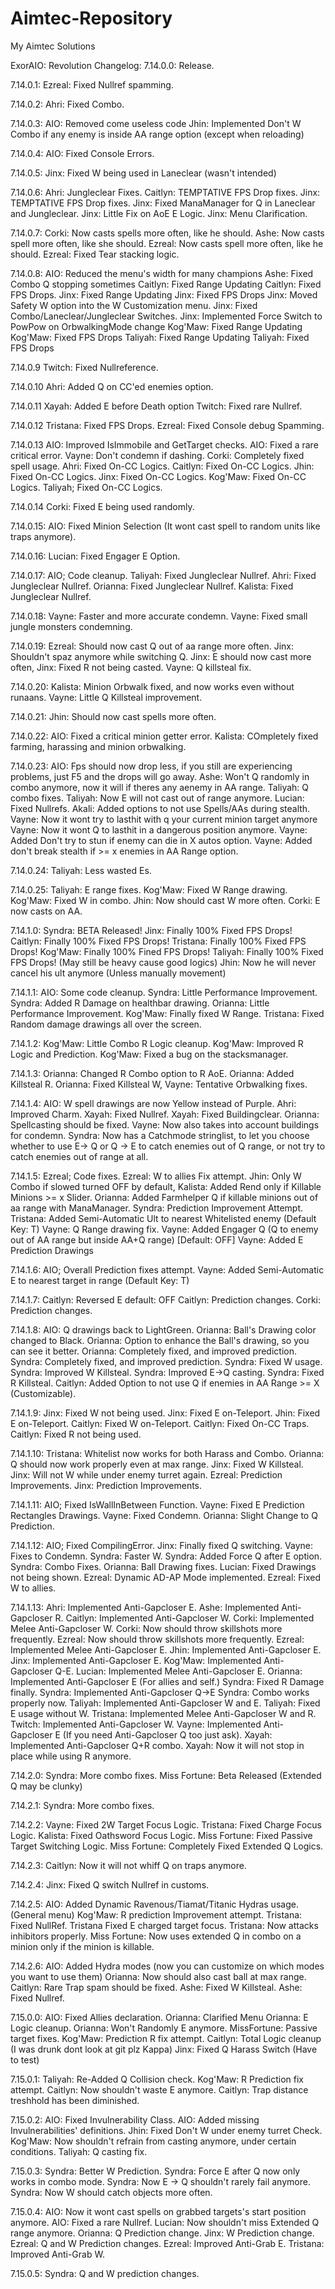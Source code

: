 # Aimtec-Repository
My Aimtec Solutions

ExorAIO: Revolution Changelog:
7.14.0.0:
  Release.

7.14.0.1:
  Ezreal: Fixed Nullref spamming.

7.14.0.2:
  Ahri: Fixed Combo.

7.14.0.3:
  AIO: Removed come useless code
  Jhin: Implemented Don't W Combo if any enemy is inside AA range option (except when reloading)

7.14.0.4:
  AIO: Fixed Console Errors.

7.14.0.5:
  Jinx: Fixed W being used in Laneclear (wasn't intended)

7.14.0.6:
  Ahri: Jungleclear Fixes.
  Caitlyn: TEMPTATIVE FPS Drop fixes.
  Jinx: TEMPTATIVE FPS Drop fixes.
  Jinx: Fixed ManaManager for Q in Laneclear and Jungleclear.
  Jinx: Little Fix on AoE E Logic.
  Jinx: Menu Clarification.

7.14.0.7:
  Corki: Now casts spells more often, like he should.
  Ashe: Now casts spell more often, like she should.
  Ezreal: Now casts spell more often, like he should.
  Ezreal: Fixed Tear stacking logic.

7.14.0.8:
  AIO: Reduced the menu's width for many champions
  Ashe: Fixed Combo Q stopping sometimes
  Caitlyn: Fixed Range Updating
  Caitlyn: Fixed FPS Drops.
  Jinx: Fixed Range Updating
  Jinx: Fixed FPS Drops
  Jinx: Moved Safety W option into the W Customization menu.
  Jinx: Fixed Combo/Laneclear/Jungleclear Switches.
  Jinx: Implemented Force Switch to PowPow on OrbwalkingMode change
  Kog'Maw: Fixed Range Updating
  Kog'Maw: Fixed FPS Drops
  Taliyah: Fixed Range Updating
  Taliyah: Fixed FPS Drops

7.14.0.9
  Twitch: Fixed Nullreference.
  
7.14.0.10
  Ahri: Added Q on CC'ed enemies option.

7.14.0.11
  Xayah: Added E before Death option
  Twitch: Fixed rare Nullref.

7.14.0.12
  Tristana: Fixed FPS Drops.
  Ezreal: Fixed Console debug Spamming.

7.14.0.13
  AIO: Improved IsImmobile and GetTarget checks.
  AIO: Fixed a rare critical error.
  Vayne: Don't condemn if dashing.
  Corki: Completely fixed spell usage.
  Ahri: Fixed On-CC Logics.
  Caitlyn: Fixed On-CC Logics.
  Jhin: Fixed On-CC Logics.
  Jinx: Fixed On-CC Logics.
  Kog'Maw: Fixed On-CC Logics.
  Taliyah; Fixed On-CC Logics.

7.14.0.14
  Corki: Fixed E being used randomly.

7.14.0.15:
  AIO: Fixed Minion Selection (It wont cast spell to random units like traps anymore).
  
7.14.0.16:
  Lucian: Fixed Engager E Option.
  
7.14.0.17:
  AIO; Code cleanup.
  Taliyah: Fixed Jungleclear Nullref.
  Ahri: Fixed Jungleclear Nullref.
  Orianna: Fixed Jungleclear Nullref.
  Kalista: Fixed Jungleclear Nullref.

7.14.0.18:
  Vayne: Faster and more accurate condemn.
  Vayne: Fixed small jungle monsters condemning.

7.14.0.19:
  Ezreal: Should now cast Q out of aa range more often.
  Jinx: Shouldn't spaz anymore while switching Q.
  Jinx: E should now cast more often,
  Jinx: Fixed R not being casted.
  Vayne: Q killsteal fix.

7.14.0.20:
  Kalista: Minion Orbwalk fixed, and now works even without runaans.
  Vayne: Little Q Killsteal improvement.

7.14.0.21:
  Jhin: Should now cast spells more often.

7.14.0.22:
  AIO: Fixed a critical minion getter error.
  Kalista: COmpletely fixed farming, harassing and minion orbwalking.

7.14.0.23:
  AIO: Fps should now drop less, if you still are experiencing problems, just F5 and the drops will go away.
  Ashe: Won't Q randomly in combo anymore, now it will if theres any aenemy in AA range.
  Taliyah: Q combo fixes.
  Taliyah: Now E will not cast out of range anymore.
  Lucian: Fixed Nullrefs.
  Akali: Added options to not use Spells/AAs during stealth.
  Vayne: Now it wont try to lasthit with q your current minion target anymore
  Vayne: Now it wont Q to lasthit in a dangerous position anymore.
  Vayne: Added Don't try to stun if enemy can die in X autos option.
  Vayne: Added don't break stealth if >= x enemies in AA Range option.

7.14.0.24:
  Taliyah: Less wasted Es.
  
7.14.0.25:
  Taliyah: E range fixes.
  Kog'Maw: Fixed W Range drawing.
  Kog'Maw: Fixed W in combo.
  Jhin: Now should cast W more often.
  Corki: E now casts on AA.

7.14.1.0:
  Syndra: BETA Released!
  Jinx: Finally 100% Fixed FPS Drops!
  Caitlyn: Finally 100% Fixed FPS Drops!
  Tristana: Finally 100% Fixed FPS Drops!
  Kog'Maw: Finally 100% Fined FPS Drops!
  Taliyah: Finally 100% Fixed FPS Drops! (May still be heavy cause good logics)
  Jhin: Now he will never cancel his ult anymore (Unless manually movement)

7.14.1.1:
  AIO: Some code cleanup.
  Syndra: Little Performance Improvement.
  Syndra: Added R Damage on healthbar drawing.
  Orianna: Little Performance Improvement.
  Kog'Maw: Finally fixed W Range.
  Tristana: Fixed Random damage drawings all over the screen.

7.14.1.2:
  Kog'Maw: Little Combo R Logic cleanup.
  Kog'Maw: Improved R Logic and Prediction.
  Kog'Maw: Fixed a bug on the stacksmanager.

7.14.1.3:
  Orianna: Changed R Combo option to R AoE.
  Orianna: Added Killsteal R.
  Orianna: Fixed Killsteal W,
  Vayne: Tentative Orbwalking fixes.

7.14.1.4:
  AIO: W spell drawings are now Yellow instead of Purple.
  Ahri: Improved Charm.
  Xayah: Fixed Nullref.
  Xayah: Fixed Buildingclear.
  Orianna: Spellcasting should be fixed.
  Vayne: Now also takes into account buildings for condemn.
  Syndra: Now has a Catchmode stringlist, to let you choose whether to use E-> Q or Q -> E to catch enemies out of Q range, or not try to catch enemies out of range at all.

7.14.1.5:
  Ezreal; Code fixes.
  Ezreal: W to allies Fix attempt.
  Jhin: Only W Combo if slowed turned OFF by default,
  Kalista: Added Rend only if Killable Minions >= x Slider.
  Orianna: Added Farmhelper Q if killable minions out of aa range with ManaManager.
  Syndra: Prediction Improvement Attempt.
  Tristana: Added Semi-Automatic Ult to nearest Whitelisted enemy (Default Key: T)
  Vayne: Q Range drawing fix.
  Vayne: Added Engager Q (Q to enemy out of AA range but inside AA+Q range) [Default: OFF]
  Vayne: Added E Prediction Drawings

7.14.1.6:
  AIO; Overall Prediction fixes attempt.
  Vayne: Added Semi-Automatic E to nearest target in range (Default Key: T)
  
7.14.1.7:
  Caitlyn: Reversed E default: OFF
  Caitlyn: Prediction changes.
  Corki: Prediction changes.

7.14.1.8:
  AIO: Q drawings back to LightGreen.
  Orianna: Ball's Drawing color changed to Black.
  Orianna: Option to enhance the Ball's drawing, so you can see it better.
  Orianna: Completely fixed, and improved prediction.
  Syndra: Completely fixed, and improved prediction.
  Syndra: Fixed W usage.
  Syndra: Improved W Killsteal.
  Syndra: Improved E->Q casting.
  Syndra: Fixed R Killsteal.
  Caitlyn: Added Option to not use Q if enemies in AA Range >= X (Customizable).
  
7.14.1.9:
  Jinx: Fixed W not being used.
  Jinx: Fixed E on-Teleport.
  Jhin: Fixed E on-Teleport.
  Caitlyn: Fixed W on-Teleport.
  Caitlyn: Fixed On-CC Traps.
  Caitlyn: Fixed R not being used.

7.14.1.10:
  Tristana: Whitelist now works for both Harass and Combo.
  Orianna: Q should now work properly even at max range.
  Jinx: Fixed W Killsteal.
  Jinx: Will not W while under enemy turret again.
  Ezreal: Prediction Improvements.
  Jinx: Prediction Improvements.

7.14.1.11:
  AIO; Fixed IsWallInBetween Function.
  Vayne: Fixed E Prediction Rectangles Drawings.
  Vayne: Fixed Condemn.
  Orianna: Slight Change to Q Prediction.

7.14.1.12:
  AIO; Fixed CompilingError.
  Jinx: Finally fixed Q switching.
  Vayne: Fixes to Condemn.
  Syndra: Faster W.
  Syndra: Added Force Q after E option.
  Syndra: Combo Fixes.
  Orianna: Ball Drawing fixes.
  Lucian: Fixed Drawings not being shown.
  Ezreal: Dynamic AD-AP Mode implemented.
  Ezreal: Fixed W to allies.

7.14.1.13:
  Ahri: Implemented Anti-Gapcloser E.
  Ashe: Implemented Anti-Gapcloser R.
  Caitlyn: Implemented Anti-Gapcloser W.
  Corki: Implemented Melee Anti-Gapcloser W.
  Corki: Now should throw skillshots more frequently.
  Ezreal: Now should throw skillshots more frequently.
  Ezreal: Implemented Melee Anti-Gapcloser E.
  Jhin: Implemented Anti-Gapcloser E.
  Jinx: Implemented Anti-Gapcloser E.
  Kog'Maw: Implemented Anti-Gapcloser Q-E.
  Lucian: Implemented Melee Anti-Gapcloser E.
  Orianna: Implemented Anti-Gapcloser E (For allies and self.)
  Syndra: Fixed R Damage finally.
  Syndra: Implemented Anti-Gapcloser Q->E
  Syndra: Combo works properly now.
  Taliyah: Implemented Anti-Gapcloser W and E.
  Taliyah: Fixed E usage without W.
  Tristana: Implemented Melee Anti-Gapcloser W and R.
  Twitch: Implemented Anti-Gapcloser W.
  Vayne: Implemented Anti-Gapcloser E (If you need Anti-Gapcloser Q too just ask).
  Xayah: Implemented Anti-Gapcloser Q+R combo.
  Xayah: Now it will not stop in place while using R anymore.
  
7.14.2.0:
  Syndra: More combo fixes.
  Miss Fortune: Beta Released (Extended Q may be clunky)

7.14.2.1:
  Syndra: More combo fixes.

7.14.2.2:
  Vayne: Fixed 2W Target Focus Logic.
  Tristana: Fixed Charge Focus Logic.
  Kalista: Fixed Oathsword Focus Logic.
  Miss Fortune: Fixed Passive Target Switching Logic.
  Miss Fortune: Completely Fixed Extended Q Logics.

7.14.2.3:
  Caitlyn: Now it will not whiff Q on traps anymore. 

7.14.2.4:
  Jinx: Fixed Q switch Nullref in customs.

7.14.2.5:
  AIO: Added Dynamic Ravenous/Tiamat/Titanic Hydras usage. (General menu)
  Kog'Maw: R prediction Improvement attempt.
  Tristana: Fixed NullRef.
  Tristana Fixed E charged target focus.
  Tristana: Now attacks inhibitors properly.
  Miss Fortune: Now uses extended Q in combo on a minion only if the minion is killable.

7.14.2.6:
  AIO: Added Hydra modes (now you can customize on which modes you want to use them)
  Orianna: Now should also cast ball at max range.
  Caitlyn: Rare Trap spam should be fixed.
  Ashe: Fixed W Killsteal.
  Ashe: Fixed Nullref.

7.15.0.0:
  AIO: Fixed Allies declaration.
  Orianna: Clarified Menu
  Orianna: E Logic cleanup.
  Orianna: Won't Randomly E anymore.
  MissFortune: Passive target fixes.
  Kog'Maw: Prediction R fix attempt.
  Caitlyn: Total Logic cleanup (I was drunk dont look at git plz Kappa)
  Jinx: Fixed Q Harass Switch (Have to test)

7.15.0.1:
  Taliyah: Re-Added Q Collision check.
  Kog'Maw: R Prediction fix attempt.
  Caitlyn: Now shouldn't waste E anymore.
  Caitlyn: Trap distance treshhold has been diminished.

7.15.0.2:
  AIO: Fixed Invulnerability Class.
  AIO: Added missing Invulnerabilities' definitions.
  Jhin: Fixed Don't W under enemy turret Check.
  Kog'Maw: Now shouldn't refrain from casting anymore, under certain conditions.
  Taliyah: Q casting fix.
  
7.15.0.3:
  Syndra: Better W Prediction.
  Syndra: Force E after Q now only works in combo mode.
  Syndra: Now E -> Q shouldn't rarely fail anymore.
  Syndra: Now W should catch objects more often.

7.15.0.4:
  AIO: Now it wont cast spells on grabbed targets's start position anymore.
  AIO: Fixed a rare Nullref.
  Lucian: Now shouldn't miss Extended Q range anymore.
  Orianna: Q Prediction change.
  Jinx: W Prediction change.
  Ezreal: Q and W Prediction changes.
  Ezreal: Improved Anti-Grab E.
  Tristana: Improved Anti-Grab W.

7.15.0.5:
  Syndra: Q and W prediction changes.
